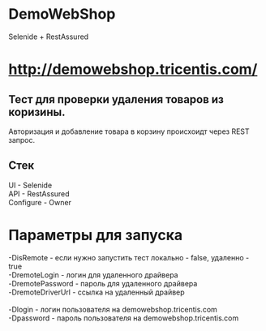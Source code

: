 # DemoWebShop
Selenide + RestAssured

# http://demowebshop.tricentis.com/
## Тест для проверки удаления товаров из коризины.
Авторизация и добавление товара в корзину происхоидт через REST запрос.

## Стек
UI - Selenide<br>
API - RestAssured<br>
Configure - Owner


# Параметры для запуска

-DisRemote - если нужно запустить тест локально - false, удаленно - true <br>
-DremoteLogin - логин для удаленного драйвера<br>
-DremotePassword - пароль для удаленного драйвера<br>
-DremoteDriverUrl - ссылка на удаленный драйвер<br>
<br>
-Dlogin - логин пользователя на demowebshop.tricentis.com<br>
-Dpassword - пароль пользователя на demowebshop.tricentis.com<br>
